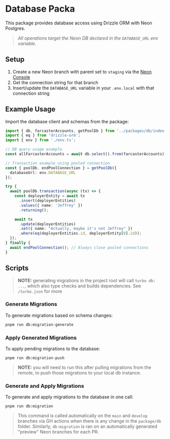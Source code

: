 # Database Packa

This package provides database access using Drizzle ORM with Neon Postgres.

> <i>All operations target the Neon DB declared in the `DATABASE_URL` env
> variable.</i>

## Setup

1. Create a new Neon branch with parent set to `staging` via the
   [Neon Console](https://console.neon.tech/)
2. Get the connection string for that branch
3. Insert/update the `DATABASE_URL` variable in your `.env.local` with that
   connection string

## Example Usage

Import the database client and schemas from the package:

```typescript
import { db, farcasterAccounts, getPoolDb } from '../packages/db/index.js';
import { eq } from 'drizzle-orm';
import { env } from './env.ts';

// DB query usage example
const allFarcasterAccounts = await db.select().from(farcasterAccounts);

// Transaction example using pooled connection
const { poolDb, endPoolConnection } = getPoolDb({
  databaseUrl: env.DATABASE_URL
});

try {
  await poolDb.transaction(async (tx) => {
    const deployerEntity = await tx
      .insert(deployerEntities)
      .values({ name: 'Jeffrey' })
      .returning();

    await tx
      .update(deployerEntities)
      .set({ name: "Actually, maybe it's not Jeffrey" })
      .where(eq(deployerEntities.id, deployerEntity[0].id));
  });
} finally {
  await endPoolConnection(); // Always close pooled connections
}
```

## Scripts

> **NOTE:** generating migrations in the project root will call `turbo db: ...`, which also type checks and builds dependencies. See `/turbo.json` for more

### Generate Migrations

To generate migrations based on schema changes:

```bash
pnpm run db:migration-generate
```

### Apply Generated Migrations

To apply pending migrations to the database:

```
pnpm run db:migration-push
```

> **NOTE:** you will need to run this after pulling migrations from the remote, to
> push those migrations to your local db instance.

### Generate and Apply Migrations

To generate and apply migrations to the database in one call:

```
pnpm run db:migration
```

> This command is called automatically on the `main` and `develop` branches via
> GH actions when there is any change in the `package/db` folder. Similarly,
> `db:migration` is ran on an automatically generated "preview" Neon branches
> for each PR.
